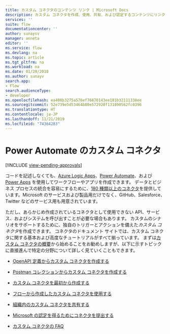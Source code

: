 ```yaml
---
title: カスタム コネクタのコンテンツ リンク | Microsoft Docs
description: カスタム コネクタを作成、使用、共有、および認定するコンテンツにリンクします。
services: ''
suite: flow
documentationcenter: ''
author: sunaysv
manager: anneta
editor: ''
ms.service: flow
ms.devlang: na
ms.topic: article
ms.tgt_pltfrm: na
ms.workload: na
ms.date: 01/29/2018
ms.author: sunayv
search.app:
- Flow
search.audienceType:
- developer
ms.openlocfilehash: ea408b3275a576ef76870143ee181b32111338ee
ms.sourcegitcommit: 52e739e5d53464b80e572928f131890562fc0396
ms.translationtype: HT
ms.contentlocale: ja-JP
ms.lasthandoff: 11/21/2019
ms.locfileid: "74364283"
---
```

# <a name="custom-connectors-in-power-automate"></a>Power Automate のカスタム コネクタ
[!INCLUDE [view-pending-approvals](../includes/cc-rebrand.md)]

コードを記述しなくても、[Azure Logic Apps](https://azure.microsoft.com/services/logic-apps)、[Power Automate](https://flow.microsoft.com)、および [Power Apps](https://powerapps.microsoft.com) を使用してワークフローやアプリを作成できます。 データとビジネス プロセスの統合を容易にするために、[180 種類以上のコネクタ](https://docs.microsoft.com/connectors/)を提供しています。Microsoft のサービスおよび製品用だけでなく、GitHub、Salesforce、Twitter などのサービス用も用意されています。 

ただし、あらかじめ作成されているコネクタとして使用できない API、サービス、およびシステムを呼び出すことが必要な場合もあります。 カスタムのシナリオをサポートするために、独自のトリガーとアクションを備えた*カスタム コネクタ*を作成できます。 コネクタのドキュメント サイトでは、カスタム コネクタに関する基本および高度なチュートリアルがすべて揃っています。 まずは[カスタム コネクタの概要](https://docs.microsoft.com/connectors/custom-connectors/)から始めることをお勧めしますが、以下に示すトピックに直接進んで特定の分野について詳しく見ていくこともできます。

* [OpenAPI 定義からカスタム コネクタを作成する](https://docs.microsoft.com/connectors/custom-connectors/define-openapi-definition)

* [Postman コレクションからカスタム コネクタを作成する](https://docs.microsoft.com/connectors/custom-connectors/define-postman-collection)

* [カスタム コネクタを最初から作成する](https://docs.microsoft.com/connectors/custom-connectors/define-blank)

* [フローから作成したカスタム コネクタを使用する](https://docs.microsoft.com/connectors/custom-connectors/use-custom-connector-flow)

* [組織内のカスタム コネクタを共有する](https://docs.microsoft.com/connectors/custom-connectors/share)

* [Microsoft の認定を得るためにコネクタを提出する](https://docs.microsoft.com/connectors/custom-connectors/submit-certification)

* [カスタム コネクタの FAQ](https://docs.microsoft.com/connectors/custom-connectors/faq)
